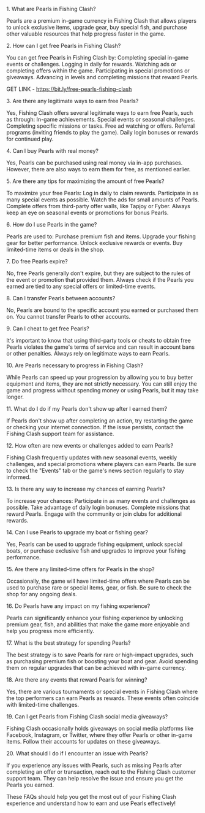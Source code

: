 1\. What are Pearls in Fishing Clash?

Pearls are a premium in-game currency in Fishing Clash that allows
players to unlock exclusive items, upgrade gear, buy special fish, and
purchase other valuable resources that help progress faster in the game.

2\. How can I get free Pearls in Fishing Clash?

You can get free Pearls in Fishing Clash by: Completing special in-game
events or challenges. Logging in daily for rewards. Watching ads or
completing offers within the game. Participating in special promotions
or giveaways. Advancing in levels and completing missions that reward
Pearls.

GET LINK - https://bit.ly/free-pearls-fishing-clash

3\. Are there any legitimate ways to earn free Pearls?

Yes, Fishing Clash offers several legitimate ways to earn free Pearls,
such as through: In-game achievements. Special events or seasonal
challenges. Completing specific missions or tasks. Free ad watching or
offers. Referral programs (inviting friends to play the game). Daily
login bonuses or rewards for continued play.

4\. Can I buy Pearls with real money?

Yes, Pearls can be purchased using real money via in-app purchases.
However, there are also ways to earn them for free, as mentioned
earlier.

5\. Are there any tips for maximizing the amount of free Pearls?

To maximize your free Pearls: Log in daily to claim rewards. Participate
in as many special events as possible. Watch the ads for small amounts
of Pearls. Complete offers from third-party offer walls, like Tapjoy or
Fyber. Always keep an eye on seasonal events or promotions for bonus
Pearls.

6\. How do I use Pearls in the game?

Pearls are used to: Purchase premium fish and items. Upgrade your
fishing gear for better performance. Unlock exclusive rewards or events.
Buy limited-time items or deals in the shop.

7\. Do free Pearls expire?

No, free Pearls generally don't expire, but they are subject to the
rules of the event or promotion that provided them. Always check if the
Pearls you earned are tied to any special offers or limited-time events.

8\. Can I transfer Pearls between accounts?

No, Pearls are bound to the specific account you earned or purchased
them on. You cannot transfer Pearls to other accounts.

9\. Can I cheat to get free Pearls?

It's important to know that using third-party tools or cheats to obtain
free Pearls violates the game\'s terms of service and can result in
account bans or other penalties. Always rely on legitimate ways to earn
Pearls.

10\. Are Pearls necessary to progress in Fishing Clash?

While Pearls can speed up your progression by allowing you to buy better
equipment and items, they are not strictly necessary. You can still
enjoy the game and progress without spending money or using Pearls, but
it may take longer.

11\. What do I do if my Pearls don't show up after I earned them?

If Pearls don't show up after completing an action, try restarting the
game or checking your internet connection. If the issue persists,
contact the Fishing Clash support team for assistance.

12\. How often are new events or challenges added to earn Pearls?

Fishing Clash frequently updates with new seasonal events, weekly
challenges, and special promotions where players can earn Pearls. Be
sure to check the \"Events\" tab or the game's news section regularly to
stay informed.

13\. Is there any way to increase my chances of earning Pearls?

To increase your chances: Participate in as many events and challenges
as possible. Take advantage of daily login bonuses. Complete missions
that reward Pearls. Engage with the community or join clubs for
additional rewards.

14\. Can I use Pearls to upgrade my boat or fishing gear?

Yes, Pearls can be used to upgrade fishing equipment, unlock special
boats, or purchase exclusive fish and upgrades to improve your fishing
performance.

15\. Are there any limited-time offers for Pearls in the shop?

Occasionally, the game will have limited-time offers where Pearls can be
used to purchase rare or special items, gear, or fish. Be sure to check
the shop for any ongoing deals.

16\. Do Pearls have any impact on my fishing experience?

Pearls can significantly enhance your fishing experience by unlocking
premium gear, fish, and abilities that make the game more enjoyable and
help you progress more efficiently.

17\. What is the best strategy for spending Pearls?

The best strategy is to save Pearls for rare or high-impact upgrades,
such as purchasing premium fish or boosting your boat and gear. Avoid
spending them on regular upgrades that can be achieved with in-game
currency.

18\. Are there any events that reward Pearls for winning?

Yes, there are various tournaments or special events in Fishing Clash
where the top performers can earn Pearls as rewards. These events often
coincide with limited-time challenges.

19\. Can I get Pearls from Fishing Clash social media giveaways?

Fishing Clash occasionally holds giveaways on social media platforms
like Facebook, Instagram, or Twitter, where they offer Pearls or other
in-game items. Follow their accounts for updates on these giveaways.

20\. What should I do if I encounter an issue with Pearls?

If you experience any issues with Pearls, such as missing Pearls after
completing an offer or transaction, reach out to the Fishing Clash
customer support team. They can help resolve the issue and ensure you
get the Pearls you earned.

These FAQs should help you get the most out of your Fishing Clash
experience and understand how to earn and use Pearls effectively!
